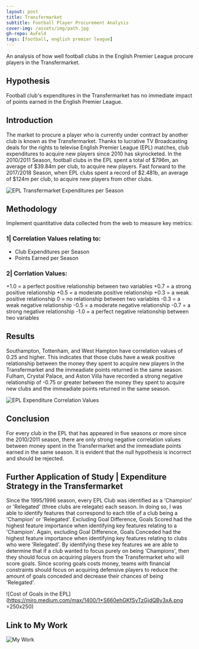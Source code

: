 ```yaml
---
layout: post
title: Transfermarket
subtitle: Football Player Procurement Analysis 
cover-img: /assets/img/path.jpg
gh-repo: AuFeld
tags: [football, english premier league]
---
```


An analysis of how well football clubs in the English Premier League procure players in the Transfermarket.


## Hypothesis

Football club's expenditures in the Transfermarket has no immediate impact of points earned in the English Premier League. 


## Introduction

The market to procure a player who is currently under contract by another club is known as the Transfermarket. Thanks to lucrative TV Broadcasting deals for the rights to televise 
English Premier League (EPL) matches, club expenditures to acquire new players since 2010 has skyrocketed.  In the 2010/2011 Season, football clubs in the EPL spent a total of 
$796m, an average of $39.84m per club, to acquire new players. Fast forward to the 2017/2018 Season, when EPL clubs spent a record of $2.481b, an average of $124m per club, to 
acquire new players from other clubs.

![EPL Transfermarket Expenditures per Season](https://miro.medium.com/max/790/1*Eljiu83E74Zd7ZTpBLiUKA.png)


## Methodology

Implement quantitative data collected from the web to measure key metrics:

### 1| Correlation Values relating to:
- Club Expenditures per Season
- Points Earned per Season

### 2| Corrlation Values:
+1.0 = a perfect positive relationship between two variables
+0.7 = a strong positive relationship
+0.5 = a moderate positive relationship
+0.3 = a weak positive relationship
   0 = no relationship between two variables
-0.3 = a weak negative relationship
-0.5 = a moderate negative relationship
-0.7 = a strong negative relationship
-1.0 = a perfect negative relationship between two variables


## Results

Southampton, Tottenham, and West Hampton have correlation values of 0.25 and higher. This indicates that those clubs have a weak positive relationship between the money they spent 
to acquire new players in the Transfermarket and the immeadiate points returned in the same season. Fulham, Crystal Palace, and Aston Villa have recorded a strong negative
relationship of -0.75 or greater between the money they spent to acquire new clubs and the immeadiate points returned in the same season. 

![EPL Expenditure Correlation Values](https://miro.medium.com/max/950/1*SxdtbtJL6qd54DWd94xgIw.png)


## Conclusion

For every club in the EPL that has appeared in five seasons or more since the 2010/2011 season, there are only strong negative correlation values between money spent in the Transfermarket and the immeadiate points earned in the same season. It is evident that the null hypothesis is incorrect and should be rejected.  


## Further Application of Study | Expenditure Strategy in the Transfermarket

Since the 1995/1996 season, every EPL Club was identified as a 'Champion' or 'Relegated' (three clubs are relegate) each season. In doing so, I was able to identify features that
correspond to each title of a club being a 'Champion' or 'Relegated'. Excluding Goal Difference, Goals Scored had the highest feature importance when identifying key features
relating to a 'Champion'. Again, excluding Goal Difference, Goals Conceded had the highest feature importance when identifying key features relating to clubs who were 'Relegated'. 
By identifying these key features we are able to determine that if a club wanted to focus purely on being 'Champions', then they should focus on acquiring players from the
Transfermarket who will score goals. Since scoring goals costs money, teams with financial constraints should focus on acquiring defensive players to reduce the amount of goals
conceded and decrease their chances of being 'Relegated'.

![Cost of Goals in the EPL](https://miro.medium.com/max/1400/1*S660ehGKfSyTzGjdQBy3xA.png =250x250)


## Link to My Work

![My Work](https://github.com/AuFeld/Transfermarket)
 
